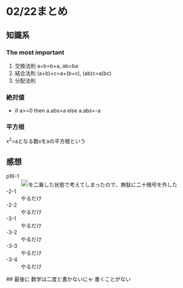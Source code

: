 # 02/22まとめ
## 知識系
### The most important
1. 交換法則 a+b=b+a, ab=ba
2. 結合法則 (a+b)+c=a+(b+c), (ab)c=a(bc)
3. 分配法則 <img src="%5Csum_%7Bk%3D1%7D%5E%7BN%7D%20M%20k%20%3D%20M%20%5Csum_%7Bk%3D1%7D%5E%7BN%7D%20k" style="display: inline; height: 16px;">
### 絶対値
+ if a>=0 then a.abs=a else a.abs=-a
### 平方根
x<sup>2</sup>=aとなる数xをaの平方根という
## 感想
<dl>
  <dt>p16-1</dt>
  <dd><img src="https://render.githubusercontent.com/render/math?math=%5Cfrac%7B%5Csqrt%7Ba%7D%20%2B%20%5Csqrt%7Bb%7D%7D%7B%5Csqrt%7Ba%7D%20-%20%5Csqrt%7Bb%7D%7D" style="display: inline; height: 20px;">を二乗した状態で考えてしまったので、無駄に二十根号を外した</dd>
  <dt>-2-1</dt>
  <dd>やるだけ</dd>
  <dt>-2-2</dt>
  <dd>やるだけ</dd>
  <dt>-3-1</dt>
  <dd>やるだけ</dd>
  <dt>-3-2</dt>
  <dd>やるだけ</dd>
  <dt>-3-3</dt>
  <dd>やるだけ</dd>
  <dt>-3-4</dt>
  <dd>やるだけ</dd>
</dl>  
## 最後に  
数学は二度と書かないにゃ  
書くことがない
